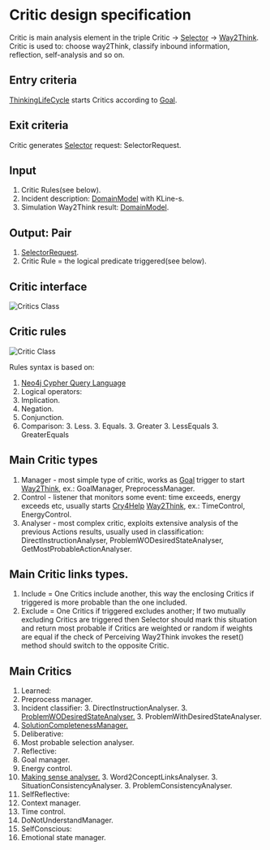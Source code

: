 # Critic design specification

Critic is main analysis element in the triple Critic -> [Selector](selector.md) -> [Way2Think](way2Think.md).
Critic is used to: choose way2Think, classify inbound information, reflection, self-analysis and so on.

## Entry criteria

[ThinkingLifeCycle](thinking-life-cycle.md) starts Critics according to [Goal](goal.md).

## Exit criteria

Critic generates [Selector](selector.md) request: SelectorRequest.

## Input

 1. Critic Rules(see below).
 1. Incident description: [DomainModel](knowledge.md#domain) with KLine-s.
 1. Simulation Way2Think result: [DomainModel](knowledge.md#domain).

## Output: Pair

 1. [SelectorRequest](selector.md#action).
 1. Critic Rule = the logical predicate triggered(see below).

## Critic interface

![Critics Class](https://github.com/menta/menta-0.3/raw/master/doc/design-specification/uml/images/CriticInterface.png)

## <a name="rule">Critic rules</a>

![Critic Class](https://github.com/menta/menta-0.3/raw/master/doc/design-specification/uml/images/CriticRuleClass.png)

Rules syntax is based on:

 1. [Neo4j Cypher Query Language](http://docs.neo4j.org/chunked/stable/cypher-query-lang.html)
 1. Logical operators:
   2. Implication.
   2. Negation.
   2. Conjunction.
   2. Comparison:
     3. Less.
     3. Equals.
     3. Greater
     3. LessEquals
     3. GreaterEquals

## Main Critic types

 1. Manager - most simple type of critic, works as [Goal](goal.md) trigger to start [Way2Think](way2Think.md), ex.: GoalManager, PreprocessManager.
 1. Control - listener that monitors some event: time exceeds, energy exceeds etc, usually starts [Cry4Help](cry4Help.md) [Way2Think](way2Think.md), ex.: TimeControl, EnergyControl.
 1. Analyser - most complex critic, exploits extensive analysis of the previous Actions results, usually used in classification:
 DirectInstructionAnalyser, ProblemWODesiredStateAnalyser, GetMostProbableActionAnalyser.

## Main Critic links types.

 1. Include = One Critics include another, this way the enclosing Critics if triggered is more probable than the one included.
 1. Exclude = One Critics if triggered excludes another; If two mutually excluding Critics are triggered then Selector should
 mark this situation and return most probable if Critics are weighted or random if weights are equal if the check of
 Perceiving Way2Think invokes the reset() method should switch to the opposite Critic.

## Main Critics

 1. Learned:
   2. Preprocess manager.
   2. Incident classifier:
     3. DirectInstructionAnalyser.
     3. [ProblemWODesiredStateAnalyser.](problem-WO-desired-state-analyser.md)
     3. ProblemWithDesiredStateAnalyser.
   2. [SolutionCompletenessManager.](solution-completeness-manager.md)
 1. Deliberative:
   2. Most probable selection analyser.
 1. Reflective:
   2. Goal manager.
   2. Energy control.
   2. [Making sense analyser.](making-sense-analyser.md)
     3. Word2ConceptLinksAnalyser.
     3. SituationConsistencyAnalyser.
     3. ProblemConsistencyAnalyser.
 1. SelfReflective:
   2. Context manager.
   2. Time control.
   2. DoNotUnderstandManager.
 1. SelfConscious:
   2. Emotional state manager.
